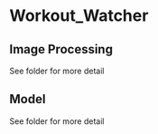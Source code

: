 # Workout_Watcher

## Image Processing
See folder for more detail

## Model
See folder for more detail
